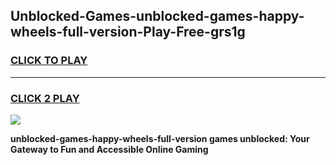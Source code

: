 
## Unblocked-Games-unblocked-games-happy-wheels-full-version-Play-Free-grs1g
<h3>
<a href="https://premium76.site?title=unblocked-games-happy-wheels-full-version&ref=22A">CLICK TO PLAY</a></h3>
<hr>

<h3>
<a href="https://premium76.site?title=unblocked-games-happy-wheels-full-version&ref=22A">CLICK 2 PLAY</a>
  
</h3>

<a href="https://premium76.site?title=unblocked-games-happy-wheels-full-version&ref=22A"><img src="https://clearcache.store/games.png"></a>


**unblocked-games-happy-wheels-full-version games unblocked: Your Gateway to Fun and Accessible Online Gaming**
